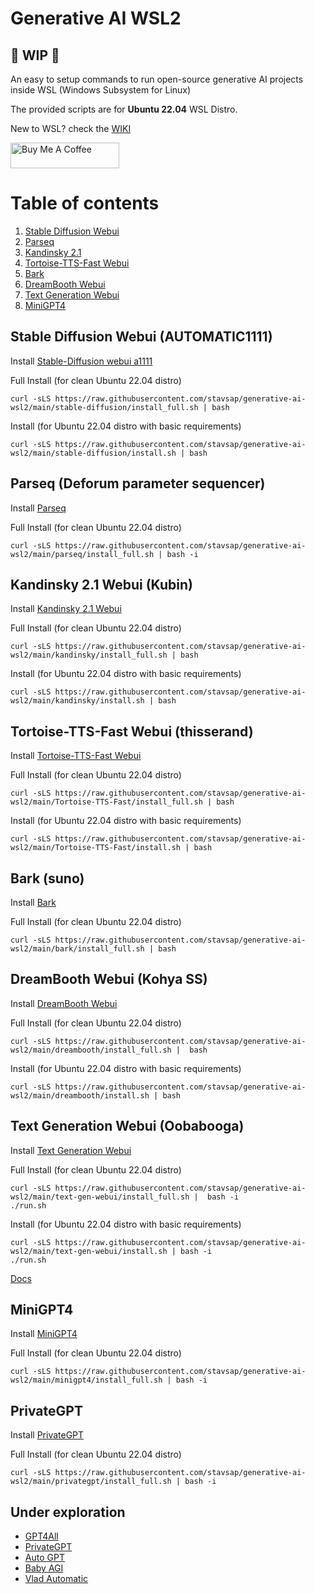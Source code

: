 # Generative AI WSL2

## 🚦 WIP 🚦

An easy to setup commands to run open-source generative AI projects inside WSL (Windows Subsystem for Linux)

The provided scripts are for **Ubuntu 22.04** WSL Distro.

New to WSL? check the [WIKI](https://github.com/stavsap/generative-ai-wsl2/wiki/WSL-2.0)

<a href="https://www.buymeacoffee.com/stavsapq" target="_blank"><img src="https://cdn.buymeacoffee.com/buttons/default-orange.png" alt="Buy Me A Coffee" height="41" width="174"></a>

# Table of contents
1. [Stable Diffusion Webui](#stable-diffusion-webui-automatic1111)
2. [Parseq](#parseq-deforum-parameter-sequencer)
3. [Kandinsky 2.1](#kandinsky-21-webui-kubin)
4. [Tortoise-TTS-Fast Webui](#tortoise-tts-fast-webui-thisserand)
5. [Bark](#bark-suno)
6. [DreamBooth Webui](#dreambooth-webui-kohya-ss)
7. [Text Generation Webui](#text-generation-webui-oobabooga)
8. [MiniGPT4](#minigpt4)

## Stable Diffusion Webui (AUTOMATIC1111)

Install [Stable-Diffusion webui a1111](https://github.com/AUTOMATIC1111/stable-diffusion-webui.git)

Full Install (for clean Ubuntu 22.04 distro)

``` shell
curl -sLS https://raw.githubusercontent.com/stavsap/generative-ai-wsl2/main/stable-diffusion/install_full.sh | bash
```

Install (for Ubuntu 22.04 distro with basic requirements)
 
``` shell
curl -sLS https://raw.githubusercontent.com/stavsap/generative-ai-wsl2/main/stable-diffusion/install.sh | bash
```

## Parseq (Deforum parameter sequencer)

Install [Parseq](https://github.com/rewbs/sd-parseq)

Full Install (for clean Ubuntu 22.04 distro)

``` shell
curl -sLS https://raw.githubusercontent.com/stavsap/generative-ai-wsl2/main/parseq/install_full.sh | bash -i
```

## Kandinsky 2.1 Webui (Kubin)

Install [Kandinsky 2.1 Webui](https://github.com/seruva19/kubin)

Full Install (for clean Ubuntu 22.04 distro)

``` shell
curl -sLS https://raw.githubusercontent.com/stavsap/generative-ai-wsl2/main/kandinsky/install_full.sh | bash
```

Install (for Ubuntu 22.04 distro with basic requirements)
 
``` shell
curl -sLS https://raw.githubusercontent.com/stavsap/generative-ai-wsl2/main/kandinsky/install.sh | bash
```

## Tortoise-TTS-Fast Webui (thisserand)

Install [Tortoise-TTS-Fast Webui](https://github.com/thisserand/tortoise-tts-fast.git)

Full Install (for clean Ubuntu 22.04 distro)

``` shell
curl -sLS https://raw.githubusercontent.com/stavsap/generative-ai-wsl2/main/Tortoise-TTS-Fast/install_full.sh | bash
```

Install (for Ubuntu 22.04 distro with basic requirements)
 
``` shell
curl -sLS https://raw.githubusercontent.com/stavsap/generative-ai-wsl2/main/Tortoise-TTS-Fast/install.sh | bash
```

## Bark (suno)

Install [Bark](https://github.com/suno-ai/bark)

Full Install (for clean Ubuntu 22.04 distro)

``` shell
curl -sLS https://raw.githubusercontent.com/stavsap/generative-ai-wsl2/main/bark/install_full.sh | bash
```

## DreamBooth Webui (Kohya SS)

Install [DreamBooth Webui](https://github.com/bmaltais/kohya_ss)

Full Install (for clean Ubuntu 22.04 distro)

``` shell
curl -sLS https://raw.githubusercontent.com/stavsap/generative-ai-wsl2/main/dreambooth/install_full.sh |  bash
```

Install (for Ubuntu 22.04 distro with basic requirements)
 
``` shell
curl -sLS https://raw.githubusercontent.com/stavsap/generative-ai-wsl2/main/dreambooth/install.sh | bash
```

## Text Generation Webui (Oobabooga)

Install [Text Generation Webui](https://github.com/oobabooga/text-generation-webui)

Full Install (for clean Ubuntu 22.04 distro)

``` shell
curl -sLS https://raw.githubusercontent.com/stavsap/generative-ai-wsl2/main/text-gen-webui/install_full.sh |  bash -i
./run.sh
```

Install (for Ubuntu 22.04 distro with basic requirements)
 
``` shell
curl -sLS https://raw.githubusercontent.com/stavsap/generative-ai-wsl2/main/text-gen-webui/install.sh | bash -i
./run.sh
```

[Docs](https://github.com/stavsap/generative-ai-wsl2/blob/main/docs/Text-Generation-Webui.MD)

## MiniGPT4 

Install [MiniGPT4](https://github.com/Vision-CAIR/MiniGPT-4.git)

Full Install (for clean Ubuntu 22.04 distro)

``` shell
curl -sLS https://raw.githubusercontent.com/stavsap/generative-ai-wsl2/main/minigpt4/install_full.sh | bash -i
```

## PrivateGPT 

Install [PrivateGPT](https://github.com/imartinez/privateGPT)

Full Install (for clean Ubuntu 22.04 distro)

``` shell
curl -sLS https://raw.githubusercontent.com/stavsap/generative-ai-wsl2/main/privategpt/install_full.sh | bash -i
```

## Under exploration

- [GPT4All](https://github.com/nomic-ai/gpt4all)
- [PrivateGPT](https://github.com/imartinez/privateGPT)
- [Auto GPT](https://github.com/Significant-Gravitas/Auto-GPT)
- [Baby AGI](https://github.com/yoheinakajima/babyagi)
- [Vlad Automatic](https://github.com/vladmandic/automatic)


